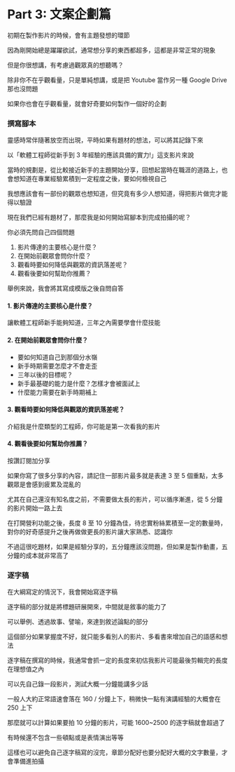 # Part 3: 文案企劃篇

初期在製作影片的時候，會有主題發想的環節

因為剛開始總是躍躍欲試，通常想分享的東西都超多，這都是非常正常的現象

但是你很想講，有考慮過觀眾真的想聽嗎？

除非你不在乎觀看量，只是單純想講，或是把 Youtube 當作另一種 Google Drive 那也沒問題

如果你也會在乎觀看量，就會好奇要如何製作一個好的企劃

### 撰寫腳本

靈感時常伴隨著放空而出現，平時如果有題材的想法，可以將其記錄下來

以「軟體工程師從新手到 3 年經驗的應該具備的實力!」這支影片來說

當時的規劃是，從比較接近新手的主題開始分享，回想起當時在職涯的道路上，也會想知道在專業經驗累積到一定程度之後，要如何檢視自己

我想應該會有一部份的觀眾也想知道，但究竟有多少人想知道，得把影片做完才能得以驗證

現在我們已經有題材了，那麼我是如何開始寫腳本到完成拍攝的呢？

你必須先問自己四個問題

1. 影片傳達的主要核心是什麼？
2. 在開始前觀眾會問你什麼？
3. 觀看時要如何降低與觀眾的資訊落差呢？
4. 觀看後要如何幫助你推薦？

舉例來說，我會將其寫成模版之後自問自答

#### 1. 影片傳達的主要核心是什麼？

讓軟體工程師新手能夠知道，三年之內需要學會什麼技能

#### 2. 在開始前觀眾會問你什麼？

- 要如何知道自己到那個分水嶺
- 新手時期需要怎麼才不會走歪
- 三年以後的目標呢？
- 新手最基礎的能力是什麼？怎樣才會被面試上
- 什麼能力需要在新手時期補上

#### 3. 觀看時要如何降低與觀眾的資訊落差呢？

介紹我是什麼類型的工程師，你可能是第一次看我的影片

#### 4. 觀看後要如何幫助你推薦？

按讚訂閱加分享

如果你寫了很多分享的內容，請記住一部影片最多就是表達 3 至 5 個重點，太多觀眾是會感到疲累及混亂的

尤其在自己還沒有知名度之前，不需要做太長的影片，可以循序漸進，從 5 分鐘的影片開始一路上去

在打開營利功能之後，長度 8 至 10 分鐘為佳，待忠實粉絲累積至一定的數量時，對你的好奇感提升之後再做做更長的影片讓大家熟悉、認識你

不過這很吃題材，如果是經驗分享的，五分鐘應該沒問題，但如果是製作動畫，五分鐘的成本就非常高了

### 逐字稿

在大綱寫定的情況下，我會開始寫逐字稿

逐字稿的部分就是將標題研展開來，中間就是敘事的能力了

可以舉例、透過故事、譬喻，來達到敘述論點的部分

這個部分如果掌握度不好，就只能多看別人的影片、多看書來增加自己的語感和想法

逐字稿在撰寫的時候，我通常會抓一定的長度來初估我影片可能最後剪輯完的長度在理想值之內

可以先自己錄一段影片，測試大概一分鐘能講多少話

一般人大約正常語速會落在 160 / 分鐘上下，稍微快一點有演講經驗的大概會在 250 上下

那麼就可以計算如果要拍 10 分鐘的影片，可能 1600~2500 的逐字稿就會超過了

有時候還不包含一些頓點或是表情演出等等

這樣也可以避免自己逐字稿寫的沒完，章節分配好也要分配好大概的文字數量，才會準備進拍攝
